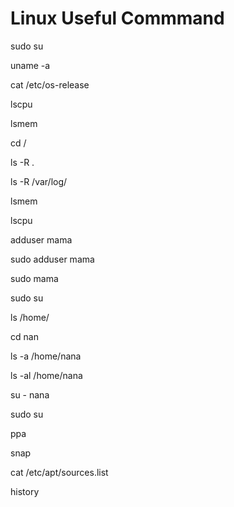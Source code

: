  # Linux Useful Commmand
 
 sudo su
 
 uname -a
 
 cat /etc/os-release
 
 lscpu
 
 lsmem
 
 cd /
 
 ls -R .
 
 ls -R /var/log/
 
 lsmem
 
 lscpu
 
 adduser mama
 
 sudo adduser mama
 
 sudo mama
 
 sudo su
 
 ls /home/
 
 cd nan
 
 ls -a /home/nana
 
 ls -al /home/nana
 
 su - nana
 
 sudo su
 
 ppa
 
 snap
 
 cat /etc/apt/sources.list
 
 history